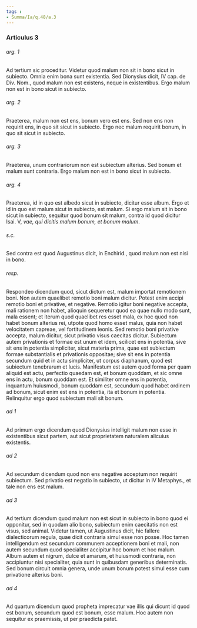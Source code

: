```yaml
---
tags : 
- Summa/Ia/q.48/a.3
---
```


### Articulus 3

###### arg. 1
Ad tertium sic proceditur. Videtur quod malum non sit in bono sicut in subiecto. Omnia enim bona sunt existentia. Sed Dionysius dicit, IV cap. de Div. Nom., quod malum non est existens, neque in existentibus. Ergo malum non est in bono sicut in subiecto.

###### arg. 2
Praeterea, malum non est ens, bonum vero est ens. Sed non ens non requirit ens, in quo sit sicut in subiecto. Ergo nec malum requirit bonum, in quo sit sicut in subiecto.

###### arg. 3
Praeterea, unum contrariorum non est subiectum alterius. Sed bonum et malum sunt contraria. Ergo malum non est in bono sicut in subiecto.

###### arg. 4
Praeterea, id in quo est albedo sicut in subiecto, dicitur esse album. Ergo et id in quo est malum sicut in subiecto, est malum. Si ergo malum sit in bono sicut in subiecto, sequitur quod bonum sit malum, contra id quod dicitur Isai. V, *vae, qui dicitis malum bonum, et bonum malum*.

###### s.c.
Sed contra est quod Augustinus dicit, in Enchirid., quod malum non est nisi in bono.

###### resp.
Respondeo dicendum quod, sicut dictum est, malum importat remotionem boni. Non autem quaelibet remotio boni malum dicitur. Potest enim accipi remotio boni et privative, et negative. Remotio igitur boni negative accepta, mali rationem non habet, alioquin sequeretur quod ea quae nullo modo sunt, mala essent; et iterum quod quaelibet res esset mala, ex hoc quod non habet bonum alterius rei, utpote quod homo esset malus, quia non habet velocitatem capreae, vel fortitudinem leonis. Sed remotio boni privative accepta, malum dicitur, sicut privatio visus caecitas dicitur. Subiectum autem privationis et formae est unum et idem, scilicet ens in potentia, sive sit ens in potentia simpliciter, sicut materia prima, quae est subiectum formae substantialis et privationis oppositae; sive sit ens in potentia secundum quid et in actu simpliciter, ut corpus diaphanum, quod est subiectum tenebrarum et lucis. Manifestum est autem quod forma per quam aliquid est actu, perfectio quaedam est, et bonum quoddam, et sic omne ens in actu, bonum quoddam est. Et similiter omne ens in potentia, inquantum huiusmodi, bonum quoddam est, secundum quod habet ordinem ad bonum, sicut enim est ens in potentia, ita et bonum in potentia. Relinquitur ergo quod subiectum mali sit bonum.

###### ad 1
Ad primum ergo dicendum quod Dionysius intelligit malum non esse in existentibus sicut partem, aut sicut proprietatem naturalem alicuius existentis.

###### ad 2
Ad secundum dicendum quod non ens negative acceptum non requirit subiectum. Sed privatio est negatio in subiecto, ut dicitur in IV Metaphys., et tale non ens est malum.

###### ad 3
Ad tertium dicendum quod malum non est sicut in subiecto in bono quod ei opponitur, sed in quodam alio bono, subiectum enim caecitatis non est visus, sed animal. Videtur tamen, ut Augustinus dicit, hic fallere dialecticorum regula, quae dicit contraria simul esse non posse. Hoc tamen intelligendum est secundum communem acceptionem boni et mali, non autem secundum quod specialiter accipitur hoc bonum et hoc malum. Album autem et nigrum, dulce et amarum, et huiusmodi contraria, non accipiuntur nisi specialiter, quia sunt in quibusdam generibus determinatis. Sed bonum circuit omnia genera, unde unum bonum potest simul esse cum privatione alterius boni.

###### ad 4
Ad quartum dicendum quod propheta imprecatur vae illis qui dicunt id quod est bonum, secundum quod est bonum, esse malum. Hoc autem non sequitur ex praemissis, ut per praedicta patet.

